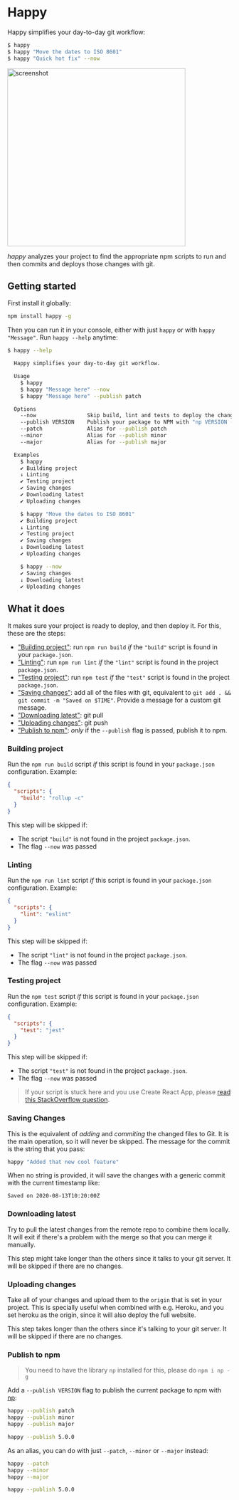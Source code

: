 # Happy

Happy simplifies your day-to-day git workflow:

```bash
$ happy
$ happy "Move the dates to ISO 8601"
$ happy "Quick hot fix" --now
```

<img width="400px" src="https://raw.githubusercontent.com/franciscop/happy/master/img/happy.png" alt="screenshot" />

_happy_ analyzes your project to find the appropriate npm scripts to run and then commits and deploys those changes with git.

## Getting started

First install it globally:

```bash
npm install happy -g
```

Then you can run it in your console, either with just `happy` or with `happy "Message"`. Run `happy --help` anytime:

```bash
$ happy --help

  Happy simplifies your day-to-day git workflow.

  Usage
    $ happy
    $ happy "Message here" --now
    $ happy "Message here" --publish patch

  Options
    --now                Skip build, lint and tests to deploy the changes *now*
    --publish VERSION    Publish your package to NPM with "np VERSION --yolo"
    --patch              Alias for --publish patch
    --minor              Alias for --publish minor
    --major              Alias for --publish major

  Examples
    $ happy
    ✔ Building project
    ↓ Linting
    ✔ Testing project
    ✔ Saving changes
    ✔ Downloading latest
    ✔ Uploading changes

    $ happy "Move the dates to ISO 8601"
    ✔ Building project
    ↓ Linting
    ✔ Testing project
    ✔ Saving changes
    ↓ Downloading latest
    ✔ Uploading changes

    $ happy --now
    ✔ Saving changes
    ↓ Downloading latest
    ✔ Uploading changes
```


## What it does

It makes sure your project is ready to deploy, and then deploy it. For this, these are the steps:

- ["Building project"](#building-project): run `npm run build` *if* the `"build"` script is found in your `package.json`.
- ["Linting"](#linting): run `npm run lint` *if* the `"lint"` script is found in the project `package.json`.
- ["Testing project"](#testing-project): run `npm test` *if* the `"test"` script is found in the project `package.json`.
- ["Saving changes"](#saving-changes): add all of the files with git, equivalent to `git add . && git commit -m "Saved on $TIME"`. Provide a message for a custom git message.
- ["Downloading latest"](#downloading-latest): git pull
- ["Uploading changes"](#uploading-changes): git push
- ["Publish to npm"](#publish-to-npm): _only_ if the `--publish` flag is passed, publish it to npm.



### Building project

Run the `npm run build` script *if* this script is found in your `package.json` configuration. Example:

```json
{
  "scripts": {
    "build": "rollup -c"
  }
}
```

This step will be skipped if:
- The script `"build"` is not found in the project `package.json`.
- The flag `--now` was passed



### Linting

Run the `npm run lint` script *if* this script is found in your `package.json` configuration. Example:

```json
{
  "scripts": {
    "lint": "eslint"
  }
}
```

This step will be skipped if:
- The script `"lint"` is not found in the project `package.json`.
- The flag `--now` was passed



### Testing project

Run the `npm test` script *if* this script is found in your `package.json` configuration. Example:

```json
{
  "scripts": {
    "test": "jest"
  }
}
```

This step will be skipped if:
- The script `"test"` is not found in the project `package.json`.
- The flag `--now` was passed

> If your script is stuck here and you use Create React App, please [read this StackOverflow question](https://stackoverflow.com/a/56917151/938236).



### Saving Changes

This is the equivalent of _adding_ and _commiting_ the changed files to Git. It is the main operation, so it will never be skipped. The message for the commit is the string that you pass:

```bash
happy "Added that new cool feature"
```

When no string is provided, it will save the changes with a generic commit with the current timestamp like:

```
Saved on 2020-08-13T10:20:00Z
```



### Downloading latest

Try to pull the latest changes from the remote repo to combine them locally. It will exit if there's a problem with the merge so that you can merge it manually.

This step might take longer than the others since it talks to your git server. It will be skipped if there are no changes.



### Uploading changes

Take all of your changes and upload them to the `origin` that is set in your project. This is specially useful when combined with e.g. Heroku, and you set heroku as the origin, since it will also deploy the full website.

This step takes longer than the others since it's talking to your git server. It will be skipped if there are no changes.



### Publish to npm

> You need to have the library `np` installed for this, please do `npm i np -g`

Add a `--publish VERSION` flag to publish the current package to npm with [np](https://github.com/sindresorhus/np#readme):

```bash
happy --publish patch
happy --publish minor
happy --publish major

happy --publish 5.0.0
```

As an alias, you can do with just `--patch`, `--minor` or `--major` instead:

```bash
happy --patch
happy --minor
happy --major

happy --publish 5.0.0
```


